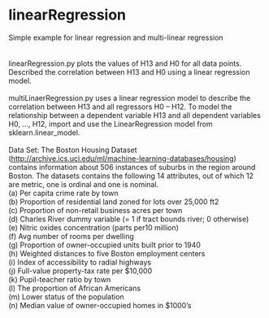 # linearRegression
Simple example for linear regression and multi-linear regression
<br>
<br>
<br>
linearRegression.py plots the values of H13 and H0 for all data points. Described the correlation between H13 and H0 using a linear regression model.
<br>
<br>
multiLinaerRegression.py uses a linear regression model to describe the correlation between H13 and all regressors H0 – H12. To model the relationship between a dependent variable H13 and all dependent variables H0, ..., H12, import and use the LinearRegression model from sklearn.linear_model.
<br>
<br>
Data Set:
The Boston Housing Dataset (http://archive.ics.uci.edu/ml/machine-learning-databases/housing)
contains information about 506 instances of suburbs in the region around Boston. The datasets
contains the following 14 attributes, out of which 12 are metric, one is ordinal and one is
nominal.<br>
(a) Per capita crime rate by town<br>
(b) Proportion of residential land zoned for lots over 25,000 ft2<br>
(c) Proportion of non-retail business acres per town<br>
(d) Charles River dummy variable (= 1 if tract bounds river; 0 otherwise)<br>
(e) Nitric oxides concentration (parts per10 million)<br>
(f) Avg number of rooms per dwelling<br>
(g) Proportion of owner-occupied units built prior to 1940<br>
(h) Weighted distances to five Boston employment centers<br>
(i) Index of accessibility to radial highways<br>
(j) Full-value property-tax rate per $10,000<br>
(k) Pupil-teacher ratio by town<br>
(l) The proportion of African Americans<br>
(m) Lower status of the population<br>
(n) Median value of owner-occupied homes in $1000’s 

